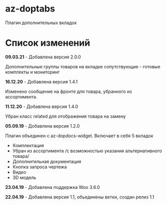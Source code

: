 # az-doptabs
Плагин дополнительных вкладок

# Список изменений

**09.03.21** - Добавлена версия 2.0.0

Дополнительные группы товаров на вкладке сопутствующие - готовые комплекты и мониторинг

**16.12.20** - Добавлена версия 1.4.1

Изменено сообщение на фронте для товара, убранного из ассортимента.

**11.12.20** - Добавлена версия 1.4.0

Убран класс related для отображения товара на замену

**05.09.19** - Добавлена версия 1.2.0

Плагин объединен с az-dopdocs-widget.
Включает в себя 5 вкладок
* Комплектация
* Убран из ассортимента /с возможностью указания альтернативного товара/
* Дополнительная документация
* Кнопка запроса чертежа
* Видео
* 3D модель


**23.04.19** - Добавлена поддержка Woo 3.6.0

**22.04.19** - Добавлена версия 1.1, обьединены ветки, создан релиз 1.1
